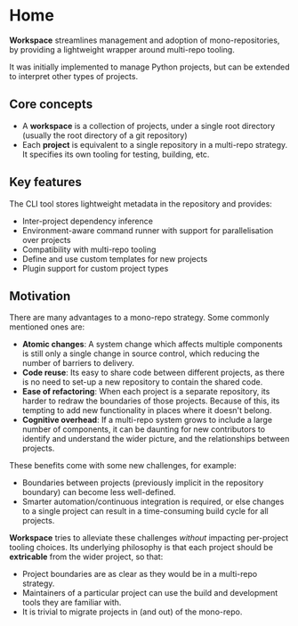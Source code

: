 # Home

**Workspace** streamlines management and adoption of mono-repositories, by providing a lightweight wrapper around multi-repo tooling.

It was initially implemented to manage Python projects, but can be extended to interpret other types of projects.


## Core concepts

- A **workspace** is a collection of projects, under a single root directory (usually the root directory of a git repository)
- Each **project** is equivalent to a single repository in a multi-repo strategy. It specifies its own tooling for testing, building, etc.

## Key features

The CLI tool stores lightweight metadata in the repository and provides:

- Inter-project dependency inference
- Environment-aware command runner with support for parallelisation over projects
- Compatibility with multi-repo tooling
- Define and use custom templates for new projects
- Plugin support for custom project types

## Motivation

There are many advantages to a mono-repo strategy. Some commonly mentioned ones are:

- **Atomic changes**: A system change which affects multiple components is still only a single change in source control, which reducing the number of barriers to delivery.
- **Code reuse**: Its easy to share code between different projects, as there is no need to set-up a new repository to contain the shared code.
- **Ease of refactoring**: When each project is a separate repository, its harder to redraw the boundaries of those projects. Because of this, its tempting to add new functionality in places where it doesn't belong.
- **Cognitive overhead**: If a multi-repo system grows to include a large number of components, it can be daunting for new contributors to identify and understand the wider picture, and the relationships between projects.

These benefits come with some new challenges, for example:

- Boundaries between projects (previously implicit in the repository boundary) can become less well-defined.
- Smarter automation/continuous integration is required, or else changes to a single project can result in a time-consuming build cycle for all projects.

**Workspace** tries to alleviate these challenges _without_ impacting per-project tooling choices. Its underlying philosophy is that each project should be **extricable** from the wider project, so that:

- Project boundaries are as clear as they would be in a multi-repo strategy.
- Maintainers of a particular project can use the build and development tools they are familiar with.
- It is trivial to migrate projects in (and out) of the mono-repo.

